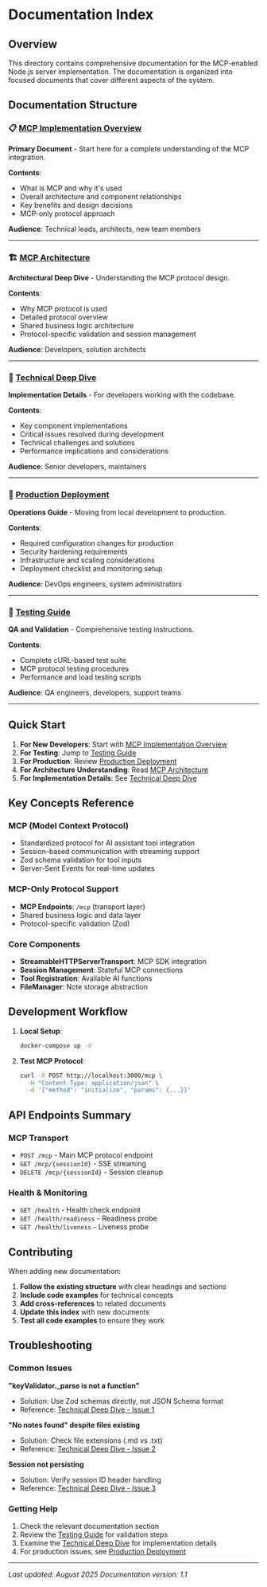 # Documentation Index

## Overview

This directory contains comprehensive documentation for the MCP-enabled Node.js server implementation. The documentation is organized into focused documents that cover different aspects of the system.

## Documentation Structure

### 📋 [MCP Implementation Overview](./mcp-implementation-overview.md)
**Primary Document** - Start here for a complete understanding of the MCP integration.

**Contents**:
- What is MCP and why it's used
- Overall architecture and component relationships  
- Key benefits and design decisions
- MCP-only protocol approach

**Audience**: Technical leads, architects, new team members

---

### 🏗️ [MCP Architecture](./mcp-architecture.md)
**Architectural Deep Dive** - Understanding the MCP protocol design.

**Contents**:
- Why MCP protocol is used
- Detailed protocol overview
- Shared business logic architecture
- Protocol-specific validation and session management

**Audience**: Developers, solution architects

---

### 🔧 [Technical Deep Dive](./technical-deep-dive.md)
**Implementation Details** - For developers working with the codebase.

**Contents**:
- Key component implementations
- Critical issues resolved during development
- Technical challenges and solutions
- Performance implications and considerations

**Audience**: Senior developers, maintainers

---

### 🚀 [Production Deployment](./production-deployment.md)
**Operations Guide** - Moving from local development to production.

**Contents**:
- Required configuration changes for production
- Security hardening requirements
- Infrastructure and scaling considerations
- Deployment checklist and monitoring setup

**Audience**: DevOps engineers, system administrators

---

### 🧪 [Testing Guide](./testing-guide.md)
**QA and Validation** - Comprehensive testing instructions.

**Contents**:
- Complete cURL-based test suite
- MCP protocol testing procedures
- Performance and load testing scripts

**Audience**: QA engineers, developers, support teams

---

## Quick Start

1. **For New Developers**: Start with [MCP Implementation Overview](./mcp-implementation-overview.md)
2. **For Testing**: Jump to [Testing Guide](./testing-guide.md)
3. **For Production**: Review [Production Deployment](./production-deployment.md)
4. **For Architecture Understanding**: Read [MCP Architecture](./mcp-architecture.md)
5. **For Implementation Details**: See [Technical Deep Dive](./technical-deep-dive.md)

## Key Concepts Reference

### MCP (Model Context Protocol)
- Standardized protocol for AI assistant tool integration
- Session-based communication with streaming support
- Zod schema validation for tool inputs
- Server-Sent Events for real-time updates

### MCP-Only Protocol Support
- **MCP Endpoints**: `/mcp` (transport layer)
- Shared business logic and data layer
- Protocol-specific validation (Zod)

### Core Components
- **StreamableHTTPServerTransport**: MCP SDK integration
- **Session Management**: Stateful MCP connections
- **Tool Registration**: Available AI functions
- **FileManager**: Note storage abstraction

## Development Workflow

1. **Local Setup**:
   ```bash
   docker-compose up -d
   ```

2. **Test MCP Protocol**:
   ```bash
   curl -X POST http://localhost:3000/mcp \
     -H "Content-Type: application/json" \
     -d '{"method": "initialize", "params": {...}}'
   ```

## API Endpoints Summary

### MCP Transport
- `POST /mcp` - Main MCP protocol endpoint
- `GET /mcp/{sessionId}` - SSE streaming
- `DELETE /mcp/{sessionId}` - Session cleanup

### Health & Monitoring
- `GET /health` - Health check endpoint
- `GET /health/readiness` - Readiness probe
- `GET /health/liveness` - Liveness probe

## Contributing

When adding new documentation:

1. **Follow the existing structure** with clear headings and sections
2. **Include code examples** for technical concepts
3. **Add cross-references** to related documents
4. **Update this index** with new documents
5. **Test all code examples** to ensure they work

## Troubleshooting

### Common Issues

**"keyValidator._parse is not a function"**
- Solution: Use Zod schemas directly, not JSON Schema format
- Reference: [Technical Deep Dive - Issue 1](./technical-deep-dive.md#issue-1-tool-validation-failure)

**"No notes found" despite files existing**
- Solution: Check file extensions (.md vs .txt)
- Reference: [Technical Deep Dive - Issue 2](./technical-deep-dive.md#issue-2-file-discovery-failure)

**Session not persisting**
- Solution: Verify session ID header handling
- Reference: [Technical Deep Dive - Issue 3](./technical-deep-dive.md#issue-3-session-state-management)

### Getting Help

1. Check the relevant documentation section
2. Review the [Testing Guide](./testing-guide.md) for validation steps
3. Examine the [Technical Deep Dive](./technical-deep-dive.md) for implementation details
4. For production issues, see [Production Deployment](./production-deployment.md)

---

*Last updated: August 2025*
*Documentation version: 1.1*
